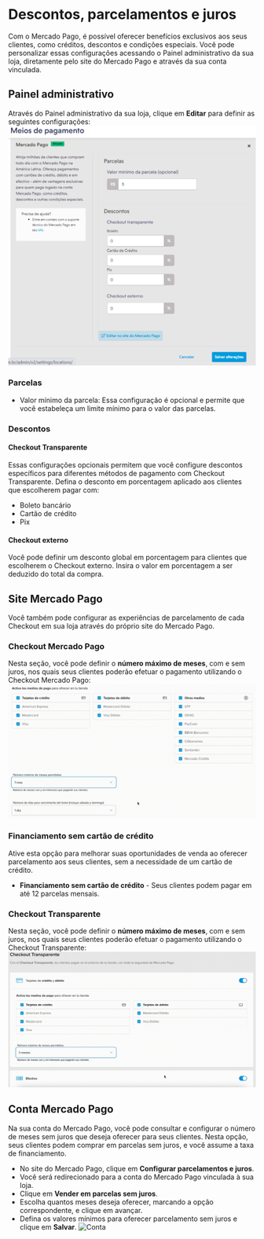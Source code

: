 # Descontos, parcelamentos e juros

Com o Mercado Pago, é possível oferecer benefícios exclusivos aos seus clientes, como créditos, descontos e condições especiais. Você pode personalizar essas configurações acessando o Painel administrativo da sua loja, diretamente pelo site do Mercado Pago e através da sua conta vinculada.

## Painel administrativo

Através do Painel administrativo da sua loja, clique em **Editar** para definir as seguintes configurações:
![Painel](/images/nuvemshop/admin-pt.png)

### Parcelas

* Valor mínimo da parcela: Essa configuração é opcional e permite que você estabeleça um limite mínimo para o valor das parcelas.

### Descontos

#### Checkout Transparente

Essas configurações opcionais permitem que você configure descontos específicos para diferentes métodos de pagamento com Checkout Transparente. Defina o desconto em porcentagem aplicado aos clientes que escolherem pagar com:
* Boleto bancário
* Cartão de crédito
* Pix

#### Checkout externo

Você pode definir um desconto global em porcentagem para clientes que escolherem o Checkout externo. Insira o valor em porcentagem a ser deduzido do total da compra.

## Site Mercado Pago

Você também pode configurar as experiências de parcelamento de cada Checkout em sua loja através do próprio site do Mercado Pago.

### Checkout Mercado Pago

Nesta seção, você pode definir o **número máximo de meses**, com e sem juros, nos quais seus clientes poderão efetuar o pagamento utilizando o Checkout Mercado Pago:
![Pro](/images/nuvemshop/parc-pro-es.gif)

### Financiamento sem cartão de crédito

Ative esta opção para melhorar suas oportunidades de venda ao oferecer parcelamento aos seus clientes, sem a necessidade de um cartão de crédito. 

* **Financiamento sem cartão de crédito** - Seus clientes podem pagar em até 12 parcelas mensais.

### Checkout Transparente

Nesta seção, você pode definir o **número máximo de meses**, com e sem juros, nos quais seus clientes poderão efetuar o pagamento utilizando o Checkout Transparente:
![API](/images/nuvemshop/parc-api-es.gif)

## Conta Mercado Pago

Na sua conta do Mercado Pago, você pode consultar e configurar o número de meses sem juros que deseja oferecer para seus clientes. Nesta opção, seus clientes podem comprar em parcelas sem juros, e você assume a taxa de financiamento.

* No site do Mercado Pago, clique em **Configurar parcelamentos e juros**.
* Você será redirecionado para a conta do Mercado Pago vinculada à sua loja.
* Clique em **Vender em parcelas sem juros**.
* Escolha quantos meses deseja oferecer, marcando a opção correspondente, e clique em avançar.
* Defina os valores mínimos para oferecer parcelamento sem juros e clique em **Salvar**.
![Conta](/images/nuvemshop/conta-es.gif)
